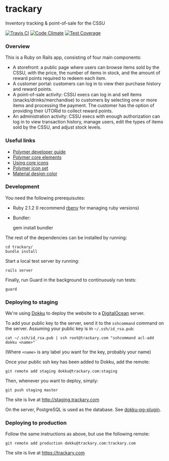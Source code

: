trackary
========

Inventory tracking & point-of-sale for the CSSU

[![Travis CI](http://img.shields.io/travis/cssu/trackary.svg?style=flat)](https://travis-ci.org/cssu/trackary)
[![Code Climate](https://img.shields.io/codeclimate/github/cssu/trackary.svg?style=flat)](https://codeclimate.com/github/cssu/trackary)
[![Test Coverage](https://img.shields.io/codeclimate/coverage/github/cssu/trackary.svg?style=flat)](https://codeclimate.com/github/cssu/trackary)

### Overview

This is a Ruby on Rails app, consisting of four main components:

- A storefront: a public page where users can browse items sold by the CSSU, with the price, the number of items in stock, and the amount of reward points required to redeem each item.
- A customer portal: customers can log in to view their purchase history and reward points.
- A point-of-sale activity: CSSU execs can log in and sell items (snacks/drinks/merchandise) to customers by selecting one or more items and processing the payment. The customer has the option of providing their UTORid to collect reward points.
- An administration activity: CSSU execs with enough authorization can log in to view transaction history, manage users, edit the types of items sold by the CSSU, and adjust stock levels.

### Useful links

- [Polymer developer guide](http://www.polymer-project.org/docs/polymer/polymer.html)
- [Polymer core elements](http://www.polymer-project.org/docs/elements/core-elements.html)
- [Using core icons](http://www.polymer-project.org/docs/elements/icons.html)
- [Polymer icon set](http://www.polymer-project.org/components/core-icons/demo.html)
- [Material design color](http://www.google.com/design/spec/style/color.html)

### Development

You need the following prerequisutes:

- Ruby 2.1.2 (I recommend [rbenv](https://github.com/sstephenson/rbenv) for managing ruby versions)

- Bundler:

    gem install bundler

The rest of the dependencies can be installed by running:

    cd trackary/
    bundle install

Start a local test server by running:

    rails server

Finally, run Guard in the background to continuously run tests:

    guard

### Deploying to staging

We're using [Dokku](https://github.com/progrium/dokku) to deploy the website to a
[DigitalOcean](https://www.digitalocean.com/) server.

To add your public key to the server, send it to the `sshcommand` command on the server.
Assuming your public key is in `~/.ssh/id_rsa.pub`:

    cat ~/.ssh/id_rsa.pub | ssh root@trackary.com "sshcommand acl-add dokku <name>"

(Where `<name>` is any label you want for the key, probably your name)

Once your public ssh key has been added to Dokku, add the remote:

    git remote add staging dokku@trackary.com:staging

Then, whenever you want to deploy, simply:

    git push staging master

The site is live at <http://staging.trackary.com>

On the server, PostgreSQL is used as the database. See [dokku-pg-plugin](https://github.com/Kloadut/dokku-pg-plugin).

### Deploying to production

Follow the same instructions as above, but use the following remote:

    git remote add production dokku@trackary.com:trackary.com

The site is live at <https://trackary.com>
